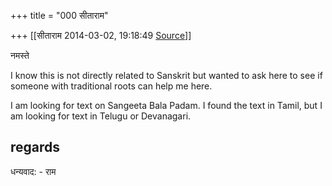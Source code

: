+++
title = "000 सीताराम"

+++
[[सीताराम	2014-03-02, 19:18:49 [Source](https://groups.google.com/g/samskrita/c/ZILfgqBbnAc)]]



नमस्ते  

I know this is not directly related to Sanskrit but wanted to ask here to see if someone with traditional roots can help me here.  

I am looking for text on Sangeeta Bala Padam. I found the text in Tamil, but I am looking for text in Telugu or Devanagari.  
  
regards  
--  

धन्यवाद: - राम

